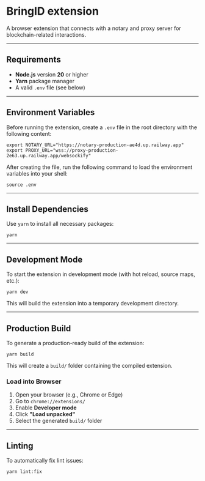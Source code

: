 # BringID extension

A browser extension that connects with a notary and proxy server for blockchain-related interactions.

---

## Requirements

- **Node.js** version **20** or higher
- **Yarn** package manager
- A valid `.env` file (see below)

---

## Environment Variables

Before running the extension, create a `.env` file in the root directory with the following content:

```
export NOTARY_URL="https://notary-production-ae4d.up.railway.app"
export PROXY_URL="wss://proxy-production-2e63.up.railway.app/websockify"
```

After creating the file, run the following command to load the environment variables into your shell:

```
source .env
```

---

## Install Dependencies

Use `yarn` to install all necessary packages:

```
yarn
```

---

## Development Mode

To start the extension in development mode (with hot reload, source maps, etc.):

```
yarn dev
```

This will build the extension into a temporary development directory.

---

## Production Build

To generate a production-ready build of the extension:

```
yarn build
```

This will create a `build/` folder containing the compiled extension.

### Load into Browser

1. Open your browser (e.g., Chrome or Edge)
2. Go to `chrome://extensions/`
3. Enable **Developer mode**
4. Click **"Load unpacked"**
5. Select the generated `build/` folder

---

## Linting

To automatically fix lint issues:

```
yarn lint:fix
```
